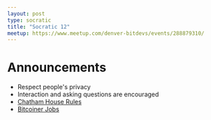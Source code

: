 ```yaml
---
layout: post
type: socratic
title: "Socratic 12"
meetup: https://www.meetup.com/denver-bitdevs/events/288879310/
---
```



# Announcements

- Respect people's privacy
- Interaction and asking questions are encouraged
- [Chatham House Rules](https://www.chathamhouse.org/about-us/chatham-house-rule)
- [Bitcoiner Jobs](https://bitcoinerjobs.co/)
